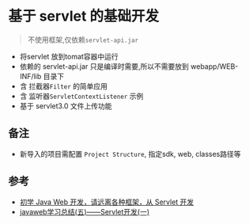 
# 基于 servlet 的基础开发
> 不使用框架,仅依赖`servlet-api.jar`

- 将servlet 放到tomat容器中运行
- 依赖的 servlet-api.jar 只是编译时需要,所以不需要放到 webapp/WEB-INF/lib 目录下
- 含 拦截器`Filter` 的简单应用
- 含 监听器`ServletContextListener` 示例
- 基于 servlet3.0 文件上传功能


## 备注
- 新导入的项目需配置 `Project Structure`, 指定sdk, web, classes路径等

## 参考
- [初学 Java Web 开发，请远离各种框架，从 Servlet 开发](https://www.oschina.net/question/12_52027)
- [javaweb学习总结(五)——Servlet开发(一)](https://www.cnblogs.com/xdp-gacl/p/3760336.html)

